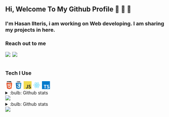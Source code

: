
## Hi, Welcome To My Github Profile :wave: :wave: :wave: 

### I'm Hasan Ilteris, i am working on Web developing. I am sharing my projects in here. 


### Reach out to me

[<img width="22" src="https://unpkg.com/simple-icons@v5/icons/gmail.svg" align="left" />][gmail]
[<img width="22" src="https://unpkg.com/simple-icons@v5/icons/linkedin.svg" align="left" />][linkedin]


[linkedin]:https://www.linkedin.com/in/hasanilterisdincer0000
[gmail]:hasanilterisdincer@gmail.com

<br />
<br />

### Tech I Use

<img src="https://raw.githubusercontent.com/github/explore/80688e429a7d4ef2fca1e82350fe8e3517d3494d/topics/html/html.png" width="25" height="25">
<img src="https://raw.githubusercontent.com/github/explore/80688e429a7d4ef2fca1e82350fe8e3517d3494d/topics/css/css.png" width="25" height="25">
<img src="https://raw.githubusercontent.com/github/explore/80688e429a7d4ef2fca1e82350fe8e3517d3494d/topics/javascript/javascript.png" width="25" height="25">
<img src="https://raw.githubusercontent.com/github/explore/80688e429a7d4ef2fca1e82350fe8e3517d3494d/topics/react/react.png" width="25" height="25">
<img src="https://raw.githubusercontent.com/github/explore/80688e429a7d4ef2fca1e82350fe8e3517d3494d/topics/typescript/typescript.png" width="25" height="25">

<details>
<summary>:bulb: Github stats<summary>
<img src="https://github-readme-stats.vercel.app/api?username=hasanilteris&theme=radical">
</details>

<details>
<summary>:bulb: Github stats<summary>
<img src="https://github-readme-stats.vercel.app/api/top-langs/?username=anuraghazra&layout=compact">
</details>




<!---
hasanilteris/hasanilteris is a ✨ special ✨ repository because its `README.md` (this file) appears on your GitHub profile.
You can click the Preview link to take a look at your changes.
--->
